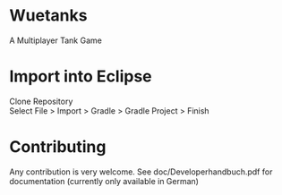 # Wuetanks
A Multiplayer Tank Game

# Import into Eclipse  

Clone Repository  
Select File > Import > Gradle > Gradle Project > Finish  

# Contributing  

Any contribution is very welcome. See doc/Developerhandbuch.pdf for documentation (currently only available in German)
